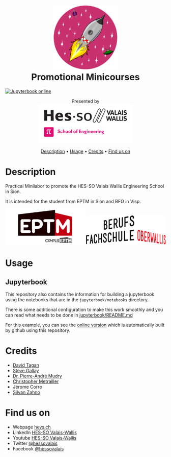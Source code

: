 <h1 align="center">
  <br>
  <img src="./img/mini-course.svg" alt="Mini Course Logo" width="200" height="200">
  <br>
  Promotional Minicourses
  <br>
</h1>

[![Jupyterbook online](https://img.shields.io/badge/Jupyterbook-online-orange)](http://promotion.hevs.io/minicourse/hei-minicourse)

<div align="center">
  Presented by<br>
  <img src="./img/hei-en.svg" alt="HEI-VS Logo" width="300">
</div>


<p align="center">
  <a href="#description">Description</a> •
  <a href="#usage">Usage</a> •
  <a href="#credits">Credits</a> •
  <a href="#find-us-on">Find us on</a>
</p>

# Description

Practical Minilabor to promote the HES-SO Valais Wallis Engineering School in Sion.

It is intended for the student from EPTM in Sion and BFO in Visp.

  <img src="./img/eptm-logo.svg" alt="eptm logo" width="250">
  <img src="./img/bfo-logo.png" alt="bfo logo" width="250">


# Usage

## Jupyterbook

This repository also contains the information for building a jupyterbook using the notebooks that are in the `jupyterbook/notebooks` directory.

There is some additional configuration to make this work smoothly and you can read what needs to be done
in [jupyterbook/README.md](jupyterbook/README.md)

For this example, you can see the [online version](http://promotion.hevs.io/minicourse/hei-minicourse) which is automatically built by github using this repository.

# Credits

* [David Tagan](mailto:david.tagan@hevs.ch)
* [Steve Gallay](mailto:stave.gallay@hevs.ch)
* [Dr. Pierre-André Mudry](mailto:pierre-andre.mudry@hevs.ch)
* [Christopher Metrailler](mailto:christopher.metrailler@hevs.ch)
* Jérome Corre
* [Silvan Zahno](mailto:silvan.zahno@hevs.ch)

# Find us on

* Webpage [hevs.ch](https://www.hevs.ch)
* LinkedIn [HES-SO Valais-Wallis](https://www.linkedin.com/groups/104343/)
* Youtube [HES-SO Valais-Wallis](https://www.youtube.com/user/HESSOVS/)
* Twitter [@hessovalais](https://twitter.com/hessovalais)
* Facebook [@hessovalais](https://www.facebook.com/hessovalais)

<!--
## Try out the Nbgitpuller

To make a "binder-like" link to a repository on a droplet that you have set up, you can read the [nbgitpuller documentation](https://jupyterhub.github.io/nbgitpuller/link.html) or fill out a form here:

[![https://img.shields.io/badge/<LABEL>-<MESSAGE>-<COLOR>](https://img.shields.io/badge/Admin-LinkMaker-red)](https://jupyterhub.github.io/nbgitpuller/link.html?hub=https://emsc4033-2021.rses.underworldcloud.org&repo=https://github.com/ANU-RSES-Education/EMSC-4033)

You can launch this example particular example to try it out by clicking on this link. Your work is persistent.

[![https://img.shields.io/badge/<LABEL>-<MESSAGE>-<COLOR>](https://img.shields.io/badge/EMSC4033-Notebooks-blue)](https://emsc4033-2021.rses.underworldcloud.org/hub/user-redirect/git-pull?repo=https%3A%2F%2Fgithub.com%2FANU-RSES-Education%2FEMSC-4033&urlpath=tree%2FEMSC-4033%2FStartHere.ipynb&branch=master)

## Administration tasks

If the hub has a signup page it can be reached here:

[![Signup](https://img.shields.io/badge/User-Signup-blue)](https://emsc4033-2021.rses.underworldcloud.org/hub/signup)

And the corresponding page for an admin user to authorise the users after they sign-up is

[![Authorize](https://img.shields.io/badge/Admin-Authorize-red)](https://emsc4033-2021.rses.underworldcloud.org/hub/authorize)


Admin users also have access to the hub control panel to shut down wayward servers and add / remove users.

[![ControlPanel](https://img.shields.io/badge/Admin-HubControlPanel-red)](https://emsc4033-2021.rses.underworldcloud.org/hub/admin)

-->
    


